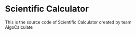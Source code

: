 # Scientific Calculator
 This is the source code of Scientific Calculator created by team AlgoCalculate
